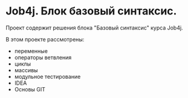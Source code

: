 # Job4j. Блок базовый синтаксис.
Проект содержит решения блока "Базовый синтаксис" курса Job4j.

В этом проекте рассмотрены: 

- переменные
- операторы ветвления
- циклы
- массивы
- модульное тестирование
- IDEA
- Основы GIT
